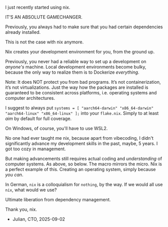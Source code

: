 I just recently started using nix.

IT’S AN ABSOLUTE GAMECHANGER.

Previously, you always had to make sure that you had certain dependencies already installed.

This is not the case with nix anymore.

Nix creates your development environment for you, from the ground up.

Previously, you never had a reliable way to set up a development on *anyone's* machine. Local development environments become bulky, because the only way to realize them is to Dockerize *everything*.

Note: It does NOT protect you from bad programs. It’s not containerization, it’s not virtualizations. Just the way how the packages are installed is guaranteed to be consistent across platforms, i.e. operating systems and computer architectures.

I suggest to always put `systems = [ "aarch64-darwin" "x86_64-darwin" "aarch64-linux" "x86_64-linux" ];` into your `flake.nix`. Simply to at least *aim* by default for full coverage.

On Windows, of course, you'll have to use WSL2.

No one had ever taught me nix, because apart from vibecoding, I didn't significantly advance my development skills in the past, maybe, 5 years. I got too cozy in management.

But making advancements still requires actual coding and *understanding* of computer systems. As above, so below. The macro mirrors the micro. Nix is a perfect example of this. Creating an operating system, simply because *you can*.

In German, `nix` is a colloquialism for `nothing`, by the way. If we would all use `nix`, what would we use?

Ultimate liberation from dependency management.

Thank you, nix.

- Julian, CTO, 2025-09-02
